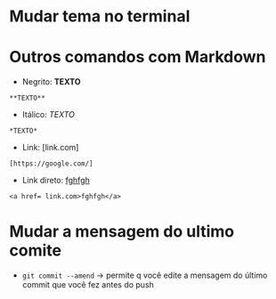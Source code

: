 # Mudar tema no terminal

# Outros comandos com Markdown

- Negrito: **TEXTO**
```
**TEXTO**
```

- Itálico: *TEXTO*
```
*TEXTO*
```

- Link: [link.com]
```
[https://google.com/]
```

- Link direto: <a href= link.com>fghfgh</a>
```
<a href= link.com>fghfgh</a>
```

# Mudar a mensagem do ultimo comite

- `git commit --amend` -> permite q você edite a mensagem do último commit que você fez antes do push